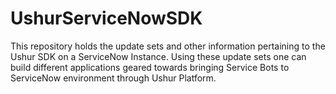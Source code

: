 # UshurServiceNowSDK
This repository holds the update sets and other information pertaining to the Ushur SDK on a ServiceNow Instance.  Using these update sets one can build different applications geared towards bringing Service Bots to ServiceNow environment through Ushur Platform.
